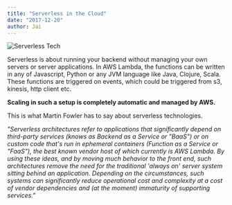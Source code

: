```yaml
---
title: "Serverless in the Cloud"
date: "2017-12-20"
author: Jai
---
```


![Serverless Tech](serverless.jpg)


Serverless is about running your backend without managing your own servers or server applications.
In AWS Lambda, the functions can be written in any of Javascript, Python or any JVM language like Java, Clojure, Scala. These functions are triggered on events, which could be triggered from s3, kinesis, http client etc.

**Scaling in such a setup is completely automatic and managed by AWS.**

This is what Martin Fowler has to say about serverless technologies.

_"Serverless architectures refer to applications that significantly depend on third-party services (knows as Backend as a Service or "BaaS") or on custom code that's run in ephemeral containers (Function as a Service or "FaaS"), the best known vendor host of which currently is AWS Lambda. By using these ideas, and by moving much behavior to the front end, such architectures remove the need for the traditional 'always on' server system sitting behind an application. Depending on the circumstances, such systems can significantly reduce operational cost and complexity at a cost of vendor dependencies and (at the moment) immaturity of supporting services."_

